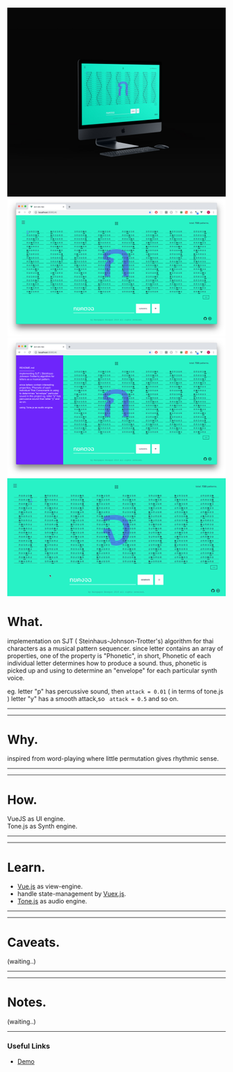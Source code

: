 ![home](../../assets/images/ect-etc-tec/01.jpg)
![home](../../assets/images/ect-etc-tec/02.png)
![home](../../assets/images/ect-etc-tec/03.png)
![home](../../assets/images/ect-etc-tec/05.gif)



# What.

implementation on SJT ( Steinhaus-Johnson-Trotter's) algorithm for thai characters as a musical pattern sequencer. since letter contains an array of properties, one of the property is "Phonetic", in short, Phonetic of each individual letter determines how to produce a sound. thus, phonetic is picked up and using to determine an "envelope" for each particular synth voice. <br> 

eg. letter "p" has percussive sound, then `attack = 0.01` ( in terms of tone.js ) letter "y" has a smooth attack,so ` attack = 0.5` and so on.

------
------

# Why.

inspired from word-playing where little permutation gives rhythmic sense.

------
------

# How.

VueJS as UI engine. <br>
Tone.js as Synth engine.

------
------
# Learn.

- [Vue.js](https://vuejs.org/) as view-engine.
- handle state-management by [Vuex.js](https://vuex.vuejs.org/).
- [Tone.js](https://tonejs.github.io/) as audio engine.

------
------
# Caveats.
(waiting..)

------
------
# Notes.

(waiting..)

---


### Useful Links
- [Demo](https://vue-markdown-blog.netlify.com)

